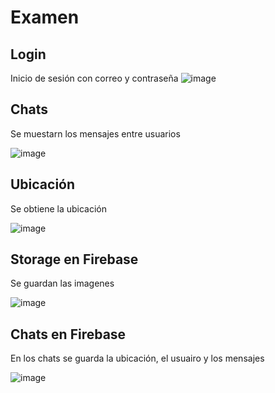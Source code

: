 # Examen

## Login
Inicio de sesión con correo y contraseña
![image](https://github.com/MCris29/apps-moviles-examen.git/blob/master/images/login.png)

## Chats
Se muestarn los mensajes entre usuarios

![image](https://github.com/MCris29/apps-moviles-examen.git/blob/master/images/chat.png)

## Ubicación
Se obtiene la ubicación

![image](https://github.com/MCris29/apps-moviles-examen.git/blob/master/images/ubicación.png)

## Storage en Firebase
Se guardan las imagenes

![image](https://github.com/MCris29/apps-moviles-examen.git/blob/master/images/storage.png)

## Chats en Firebase
En los chats se guarda la ubicación, el usuairo y los mensajes

![image](https://github.com/MCris29/apps-moviles-examen.git/blob/master/images/storage.png)
